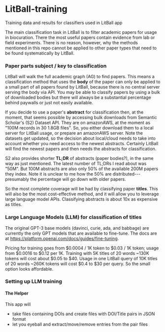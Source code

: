 # LitBall-training
Training data and results for classifiers used in LitBall app

The main classification task in LitBall is to filter academic papers for usage in biocuration. 
There the most useful papers contain evidence from lab or field experiments. 
There is no reason, however, why the methods mentioned in this repo cannot be applied to other paper types that need to be found systematically by LitBall.

### Paper parts subject / key to classification
LitBall will walk the full academic graph (AG) to find papers. 
This means a classification method that uses the **body** of the paper can only be applied to a small part of all papers found by LitBall,
because there is no central server serving the body via API. You may be able to classify papers by using a bulk
of downloaded bodies but there will always be a substantial percentage behind paywalls or just not easily available.

If you decide to use a paper's **abstract** for classification then, at the moment, that seems possible
by accessing bulk downloads from Semantic Scholar's (S2) Dataset API. They are on amazonAWS, at the 
moment as "100M records in 30 1.8GB files". So, you either download them to a local server for LitBall
usage, or prepare an amazonAWS server. Note the datasets get updated, so the decision about local/cloud
needs to take into account whether you need access to the newest abstracts. Certainly LitBall will
find the newest papers and then needs the abstracts for classification.

S2 also provides shorter **TL;DR** of abstracts (paper bodies?), in the same way as just mentioned. The latest number
of TL;DRs I read about was "50M". But 100M abstracts are also only 50% of the available 200M papers
they index. Note it is unclear to me how the 50% are distributed---presumably the percentage will go
down with older papers.

So the most complete coverage will be had by classifying paper **titles**. This will also be the most
cost-effective method, and it will allow you to leverage large language model APIs.
Classifying abstracts is about 10x as expensive as titles.

### Large Language Models (LLM) for classification of titles
The original GPT-3 base models (davinci, curie, ada, and babbage) are currently the only GPT models 
that are available to fine-tune. The docs are at https://platform.openai.com/docs/guides/fine-tuning.

Pricing for training goes from $0.0004 / 1K token to $0.03 / 1K token; usage from $0.0016 to $0.12 per 1K.
Training with 5K titles of 20 words ~130K tokens will cost about $0.05 to $40.
Usage in one LitBall query of 10K titles of 20 words ~260K tokens will cost $0.4 to $30 per query.
So the small option looks affordable.

### Setting up LLM training

#### The Helper
This app will 
- take files containing DOIs and create files with DOI/Title pairs in JSON format
- let you eyeball and extract/move/remove entries from the pair files
